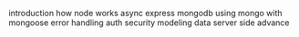 introduction 
how node works 
async 
express
mongodb
using mongo with mongoose
error handling
auth security
modeling data
server side 
advance
